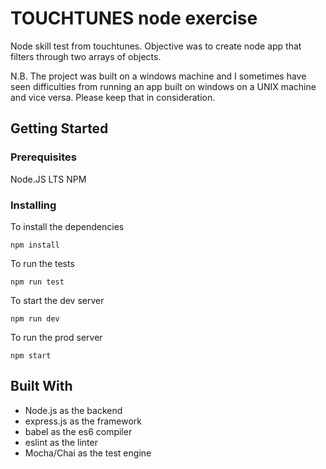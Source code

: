 # TOUCHTUNES node exercise

Node skill test from touchtunes. Objective was to create node app that filters through two arrays of objects.

N.B. The project was built on a windows machine and I sometimes have seen difficulties from running an app built on windows on a UNIX machine and vice versa. Please keep that in consideration.

## Getting Started

### Prerequisites

Node.JS LTS
NPM

### Installing

To install the dependencies
```
npm install
```

To run the tests
```
npm run test
```

To start the dev server
```
npm run dev
```

To run the prod server
```
npm start
```


## Built With

* Node.js as the backend
* express.js as the framework
* babel as the es6 compiler
* eslint as the linter
* Mocha/Chai as the test engine


